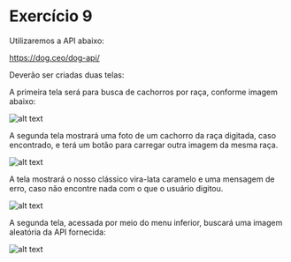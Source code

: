 # Exercício 9

Utilizaremos a API abaixo:

https://dog.ceo/dog-api/


Deverão ser criadas duas telas:

A primeira tela será para busca de cachorros por raça, conforme imagem abaixo:

![alt text](searchScreen.png)

A segunda tela mostrará uma foto de um cachorro da raça digitada, caso encontrado, e terá um botão para carregar outra imagem da mesma raça.

![alt text](pugSearch.png)


A tela mostrará o nosso clássico vira-lata caramelo e uma mensagem de erro, caso não encontre nada com o que o usuário digitou.

![alt text](viralata.png)


A segunda tela, acessada por meio do menu inferior, buscará uma imagem aleatória da API fornecida:


![alt text](randomPic.png)